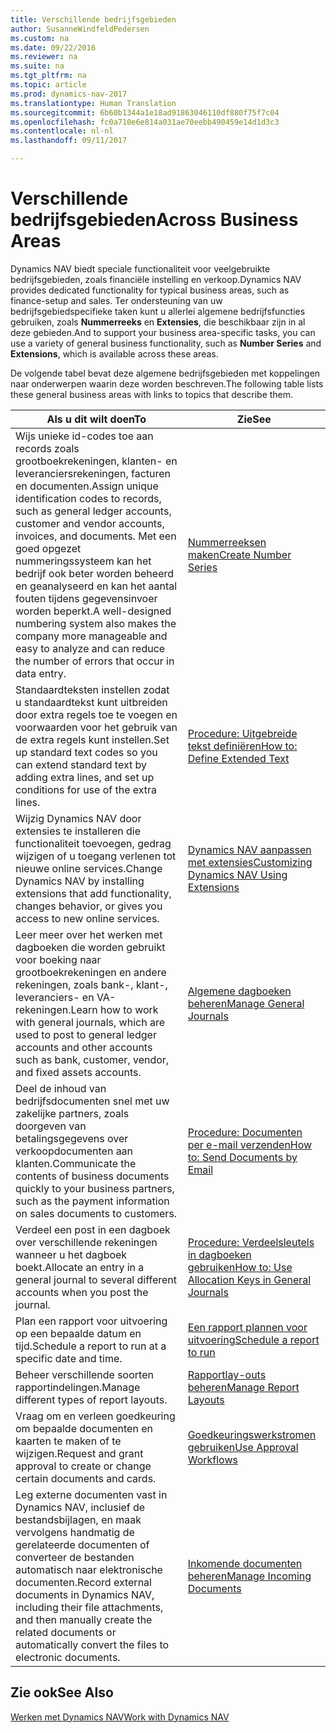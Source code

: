 ```yaml
---
title: Verschillende bedrijfsgebieden
author: SusanneWindfeldPedersen
ms.custom: na
ms.date: 09/22/2016
ms.reviewer: na
ms.suite: na
ms.tgt_pltfrm: na
ms.topic: article
ms.prod: dynamics-nav-2017
ms.translationtype: Human Translation
ms.sourcegitcommit: 6b60b1344a1e18ad91863046110df880f75f7c04
ms.openlocfilehash: fc0a710e6e814a031ae70eebb490459e14d1d3c3
ms.contentlocale: nl-nl
ms.lasthandoff: 09/11/2017

---
```


# <a name="across-business-areas"></a><span data-ttu-id="fca2c-102">Verschillende bedrijfsgebieden</span><span class="sxs-lookup"><span data-stu-id="fca2c-102">Across Business Areas</span></span>

<span data-ttu-id="fca2c-103">Dynamics NAV biedt speciale functionaliteit voor veelgebruikte bedrijfsgebieden, zoals financiële instelling en verkoop.</span><span class="sxs-lookup"><span data-stu-id="fca2c-103">Dynamics NAV provides dedicated functionality for typical business areas, such as finance-setup and sales.</span></span> <span data-ttu-id="fca2c-104">Ter ondersteuning van uw bedrijfsgebiedspecifieke taken kunt u allerlei algemene bedrijfsfuncties gebruiken, zoals **Nummerreeks** en **Extensies**, die beschikbaar zijn in al deze gebieden.</span><span class="sxs-lookup"><span data-stu-id="fca2c-104">And to support your business area-specific tasks, you can use a variety of general business functionality, such as **Number Series** and **Extensions**, which is available across these areas.</span></span>

<span data-ttu-id="fca2c-105">De volgende tabel bevat deze algemene bedrijfsgebieden met koppelingen naar onderwerpen waarin deze worden beschreven.</span><span class="sxs-lookup"><span data-stu-id="fca2c-105">The following table lists these general business areas with links to topics that describe them.</span></span>

|<span data-ttu-id="fca2c-106">Als u dit wilt doen</span><span class="sxs-lookup"><span data-stu-id="fca2c-106">To</span></span>   |<span data-ttu-id="fca2c-107">Zie</span><span class="sxs-lookup"><span data-stu-id="fca2c-107">See</span></span>   |
|-----|------|
|<span data-ttu-id="fca2c-108">Wijs unieke id-codes toe aan records zoals grootboekrekeningen, klanten- en leveranciersrekeningen, facturen en documenten.</span><span class="sxs-lookup"><span data-stu-id="fca2c-108">Assign unique identification codes to records, such as general ledger accounts, customer and vendor accounts, invoices, and documents.</span></span> <span data-ttu-id="fca2c-109">Met een goed opgezet nummeringssysteem kan het bedrijf ook beter worden beheerd en geanalyseerd en kan het aantal fouten tijdens gegevensinvoer worden beperkt.</span><span class="sxs-lookup"><span data-stu-id="fca2c-109">A well-designed numbering system also makes the company more manageable and easy to analyze and can reduce the number of errors that occur in data entry.</span></span>|[<span data-ttu-id="fca2c-110">Nummerreeksen maken</span><span class="sxs-lookup"><span data-stu-id="fca2c-110">Create Number Series</span></span>](ui-create-number-series.md)|
|<span data-ttu-id="fca2c-111">Standaardteksten instellen zodat u standaardtekst kunt uitbreiden door extra regels toe te voegen en voorwaarden voor het gebruik van de extra regels kunt instellen.</span><span class="sxs-lookup"><span data-stu-id="fca2c-111">Set up standard text codes so you can extend standard text by adding extra lines, and set up conditions for use of the extra lines.</span></span>|[<span data-ttu-id="fca2c-112">Procedure: Uitgebreide tekst definiëren</span><span class="sxs-lookup"><span data-stu-id="fca2c-112">How to: Define Extended Text</span></span>](ui-how-define-ext-text.md)|
|<span data-ttu-id="fca2c-113">Wijzig Dynamics NAV door extensies te installeren die functionaliteit toevoegen, gedrag wijzigen of u toegang verlenen tot nieuwe online services.</span><span class="sxs-lookup"><span data-stu-id="fca2c-113">Change Dynamics NAV by installing extensions that add functionality, changes behavior, or gives you access to new online services.</span></span>|[<span data-ttu-id="fca2c-114">Dynamics NAV aanpassen met extensies</span><span class="sxs-lookup"><span data-stu-id="fca2c-114">Customizing Dynamics NAV Using Extensions</span></span>](ui-extensions.md)|
|<span data-ttu-id="fca2c-115">Leer meer over het werken met dagboeken die worden gebruikt voor boeking naar grootboekrekeningen en andere rekeningen, zoals bank-, klant-, leveranciers- en VA-rekeningen.</span><span class="sxs-lookup"><span data-stu-id="fca2c-115">Learn how to work with general journals, which are used to post to general ledger accounts and other accounts such as bank, customer, vendor, and fixed assets accounts.</span></span>|[<span data-ttu-id="fca2c-116">Algemene dagboeken beheren</span><span class="sxs-lookup"><span data-stu-id="fca2c-116">Manage General Journals</span></span>](ui-work-general-journals.md)|
|<span data-ttu-id="fca2c-117">Deel de inhoud van bedrijfsdocumenten snel met uw zakelijke partners, zoals doorgeven van betalingsgegevens over verkoopdocumenten aan klanten.</span><span class="sxs-lookup"><span data-stu-id="fca2c-117">Communicate the contents of business documents quickly to your business partners, such as the payment information on sales documents to customers.</span></span>|[<span data-ttu-id="fca2c-118">Procedure: Documenten per e-mail verzenden</span><span class="sxs-lookup"><span data-stu-id="fca2c-118">How to: Send Documents by Email</span></span>](ui-how-send-documents-email.md)|
|<span data-ttu-id="fca2c-119">Verdeel een post in een dagboek over verschillende rekeningen wanneer u het dagboek boekt.</span><span class="sxs-lookup"><span data-stu-id="fca2c-119">Allocate an entry in a general journal to several different accounts when you post the journal.</span></span>|[<span data-ttu-id="fca2c-120">Procedure: Verdeelsleutels in dagboeken gebruiken</span><span class="sxs-lookup"><span data-stu-id="fca2c-120">How to: Use Allocation Keys in General Journals</span></span>](ui-how-use-allocation-keys-general-journals.md)|
|<span data-ttu-id="fca2c-121">Plan een rapport voor uitvoering op een bepaalde datum en tijd.</span><span class="sxs-lookup"><span data-stu-id="fca2c-121">Schedule a report to run at a specific date and time.</span></span>|[<span data-ttu-id="fca2c-122">Een rapport plannen voor uitvoering</span><span class="sxs-lookup"><span data-stu-id="fca2c-122">Schedule a report to run</span></span>](ui-schedule-report.md)|
|<span data-ttu-id="fca2c-123">Beheer verschillende soorten rapportindelingen.</span><span class="sxs-lookup"><span data-stu-id="fca2c-123">Manage different types of report layouts.</span></span>|[<span data-ttu-id="fca2c-124">Rapportlay-outs beheren</span><span class="sxs-lookup"><span data-stu-id="fca2c-124">Manage Report Layouts</span></span>](ui-manage-report-layouts.md)|
|<span data-ttu-id="fca2c-125">Vraag om en verleen goedkeuring om bepaalde documenten en kaarten te maken of te wijzigen.</span><span class="sxs-lookup"><span data-stu-id="fca2c-125">Request and grant approval to create or change certain documents and cards.</span></span>|[<span data-ttu-id="fca2c-126">Goedkeuringswerkstromen gebruiken</span><span class="sxs-lookup"><span data-stu-id="fca2c-126">Use Approval Workflows</span></span>](across-how-use-approval-workflows.md)|
|<span data-ttu-id="fca2c-127">Leg externe documenten vast in Dynamics NAV, inclusief de bestandsbijlagen, en maak vervolgens handmatig de gerelateerde documenten of converteer de bestanden automatisch naar elektronische documenten.</span><span class="sxs-lookup"><span data-stu-id="fca2c-127">Record external documents in Dynamics NAV, including their file attachments, and then manually create the related documents or automatically convert the files to electronic documents.</span></span>|[<span data-ttu-id="fca2c-128">Inkomende documenten beheren</span><span class="sxs-lookup"><span data-stu-id="fca2c-128">Manage Incoming Documents</span></span>](across-income-documents.md)|

## <a name="see-also"></a><span data-ttu-id="fca2c-129">Zie ook</span><span class="sxs-lookup"><span data-stu-id="fca2c-129">See Also</span></span>
[<span data-ttu-id="fca2c-130">Werken met Dynamics NAV</span><span class="sxs-lookup"><span data-stu-id="fca2c-130">Work with Dynamics NAV</span></span>](ui-work-product.md)


